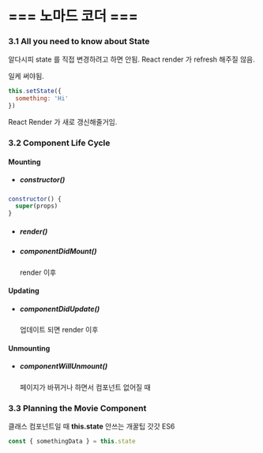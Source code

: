 # === 노마드 코더  ===

### 3.1 All you need to know about State

알다시피 state 를 직접 변경하려고 하면 안됨.
React render 가 refresh 해주질 않음.


일케 써야됨.
```js
this.setState({
  something: 'Hi'
})
```
React Render 가 새로 갱신해줄거임.


### 3.2 Component Life Cycle

#### Mounting
- ##### constructor()

```js
constructor() {
  super(props)
}
```

- ##### render()

- ##### componentDidMount()
  render 이후

#### Updating

- ##### componentDidUpdate()
  업데이트 되면 render 이후

#### Unmounting

- ##### componentWillUnmount()
  페이지가 바뀌거나 하면서 컴포넌트 없어질 때

### 3.3 Planning the Movie Component

클래스 컴포넌트일 때
**this.state** 안쓰는 개꿀팁 갓갓 ES6

```js
const { somethingData } = this.state
```